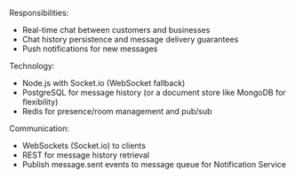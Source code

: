 Responsibilities:

- Real-time chat between customers and businesses
- Chat history persistence and message delivery guarantees
- Push notifications for new messages

Technology:

- Node.js with Socket.io (WebSocket fallback)
- PostgreSQL for message history (or a document store like MongoDB for flexibility)
- Redis for presence/room management and pub/sub

Communication:

- WebSockets (Socket.io) to clients
- REST for message history retrieval
- Publish message.sent events to message queue for Notification Service
